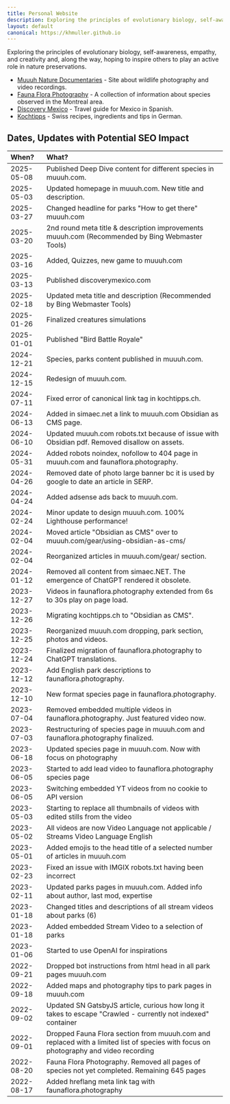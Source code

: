```yaml
---
title: Personal Website
description: Exploring the principles of evolutionary biology, self-awareness, empathy, and creativity.
layout: default
canonical: https://khmuller.github.io
---
```


Exploring the principles of evolutionary biology, self-awareness, empathy, and creativity and, along the way, hoping to inspire others to play an active role in nature preservations.

- [Muuuh Nature Documentaries](https://muuuh.com "Muuuh Nature Documentaries") - Site about wildlife photography and video recordings.
- [Fauna Flora Photography](https://faunaflora.photography "Fauna Flora Photography") - A collection of information about species observed in the Montreal area.
- [Discovery Mexico](https://www.discoverymexico.com "Discovery Mexico") - Travel guide for Mexico in Spanish.
- [Kochtipps](https://www.kochtipps.ch "Kochtipps") - Swiss recipes, ingredients and tips in German.

## Dates, Updates with Potential SEO Impact

|When?|What?|
|:---|:---|
|2025-05-08|Published Deep Dive content for different species in muuuh.com.|
|2025-05-03|Updated homepage in muuuh.com. New title and description.|
|2025-03-27|Changed headline for parks "How to get there" muuuh.com|
|2025-03-20|2nd round meta title & description improvements muuuh.com (Recommended by Bing Webmaster Tools)|
|2025-03-16|Added, Quizzes, new game to muuuh.com|
|2025-03-13|Published discoverymexico.com|
|2025-02-18|Updated meta title and description (Recommended by Bing Webmaster Tools)|
|2025-01-26|Finalized creatures simulations|
|2025-01-01|Published "Bird Battle Royale"|
|2024-12-21|Species, parks content published in muuuh.com.|
|2024-12-15|Redesign of muuuh.com.|
|2024-07-11|Fixed error of canonical link tag in kochtipps.ch.|
|2024-06-13|Added in simaec.net a link to muuuh.com Obsidian as CMS page.|
|2024-06-10|Updated muuuh.com robots.txt because of issue with Obsidian pdf. Removed disallow on assets.|
|2024-05-31|Added robots noindex, nofollow to 404 page in muuuh.com and faunaflora.photography.|
|2024-04-26|Removed date of photo large banner bc it is used by google to date an article in SERP.|
|2024-04-24|Added adsense ads back to muuuh.com.|
|2024-02-24|Minor update to design muuuh.com. 100% Lighthouse performance!|
|2024-02-04|Moved article "Obsidian as CMS" over to muuuh.com/gear/using-obsidian-as-cms/|
|2024-02-04|Reorganized articles in muuuh.com/gear/ section.|
|2024-01-12|Removed all content from simaec.NET. The emergence of ChatGPT rendered it obsolete.|
|2023-12-27|Videos in faunaflora.photography extended from 6s to 30s play on page load.|
|2023-12-26|Migrating kochtipps.ch to "Obsidian as CMS".|
|2023-12-25|Reorganized muuuh.com dropping, park section, photos and videos.|
|2023-12-24|Finalized migration of faunaflora.photography to ChatGPT translations.|
|2023-12-12|Add English park descriptions to faunaflora.photography.|
|2023-12-10|New format species page in faunaflora.photography.|
|2023-07-04|Removed embedded multiple videos in faunaflora.photography. Just featured video now.|
|2023-07-03|Restructuring of species page in muuuh.com and faunaflora.photography finalized.|
|2023-06-18|Updated species page in muuuh.com. Now with focus on photography|
|2023-06-05|Started to add lead video to faunaflora.photography species page|
|2023-06-05|Switching embedded YT videos from no cookie to API version|
|2023-05-03|Starting to replace all thumbnails of videos with edited stills from the video|
|2023-05-02|All videos are now Video Language not applicable / Streams Video Language English|
|2023-05-01|Added emojis to the head title of a selected number of articles in muuuh.com|
|2023-02-23|Fixed an issue with IMGIX robots.txt having been incorrect|
|2023-02-11|Updated parks pages in muuuh.com. Added info about author, last mod, expertise|
|2023-01-18|Changed titles and descriptions of all stream videos about parks (6)|
|2023-01-18|Added embedded Stream Video to a selection of parks|
|2023-01-06|Started to use OpenAI for inspirations|
|2022-09-21|Dropped bot instructions from html head in all park pages muuuh.com|
|2022-09-18|Added maps and photography tips to park pages in muuuh.com|
|2022-09-02|Updated SN GatsbyJS article, curious how long it takes to escape "Crawled - currently not indexed" container|
|2022-09-01|Dropped Fauna Flora section from muuuh.com and replaced with a limited list of species with focus on photography and video recording|
|2022-08-20|Fauna Flora Photography. Removed all pages of species not yet completed. Remaining 645 pages| 
|2022-08-17|Added hreflang meta link tag with faunaflora.photography|